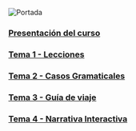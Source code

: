 ![Portada](./00-Introducción/img/portada.jpg)
### [Presentación del curso](./00-Introducción/)
### [Tema 1 - Lecciones](./01-Lecciones/)
### [Tema 2 - Casos Gramaticales](./02-Casos-Gramaticales/)
### [Tema 3 - Guía de viaje](./03-Guia%20de%20viaje/)
### [Tema 4 - Narrativa Interactiva](./04-Narrativa%20Interactiva/)